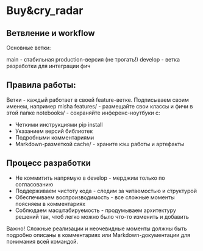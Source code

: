 # Buy&cry_radar
## Ветвление и workflow
Основные ветки:

main - стабильная production-версия (не трогать!)
develop - ветка разработки для интеграции фич

## Правила работы:
Ветки - каждый работает в своей feature-ветке. Подписываем своим именем, например misha
features/ - размещайте свои классы и фичи в этой папке
notebooks/ - сохраняйте инференс-ноутбуки с:
- Четкими инструкциями pip install
- Указанием версий библиотек
- Подробными комментариями
- Markdown-разметкой
cache/ - храните кэш работы и артефакты

## Процесс разработки
- Не коммитить напрямую в develop - мерджим только по согласованию
- Поддерживаем чистоту кода - следим за читаемостью и структурой
- Обеспечиваем воспроизводимость - все сложные моменты поясняем в комментариях
- Соблюдаем масштабируемость - продумываем архитектуру решений так, чтоб легко можно было что-то изменить и добавить

Важно!
Сложные реализации и неочевидные моменты должны быть подробно описаны в комментариях или Markdown-документации для понимания всей командой.
